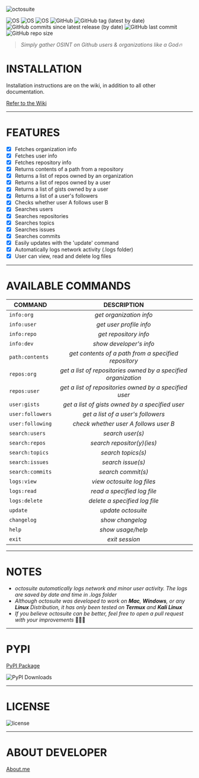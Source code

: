 ![octosuite](https://user-images.githubusercontent.com/74001397/165550323-d880e320-a4c0-4f4e-87dd-d2e8319554ec.png)

![OS](https://img.shields.io/badge/OS-GNU%2FLinux-red?style=for-the-badge&logo=Linux)
![OS](https://img.shields.io/badge/OS-Windows-blue?style=for-the-badge&logo=Windows)
![OS](https://img.shields.io/badge/OS-Mac-white?style=for-the-badge&logo=apple)
![GitHub](https://img.shields.io/github/license/rly0nheart/octosuite?style=for-the-badge&logo=github)
![GitHub tag (latest by date)](https://img.shields.io/github/v/tag/rly0nheart/octosuite?style=for-the-badge&logo=github)
![GitHub commits since latest release (by date)](https://img.shields.io/github/commits-since/rly0nheart/octosuite/1.7.0-dev?style=for-the-badge&logo=github)
![GitHub last commit](https://img.shields.io/github/last-commit/rly0nheart/octosuite?style=for-the-badge&logo=github)
![GitHub repo size](https://img.shields.io/github/repo-size/rly0nheart/octosuite?style=for-the-badge&logo=github)

> *Simply gather OSINT on Github users & organizations like a God🔥*

# INSTALLATION
Installation instructions are on the wiki, in addition to all other documentation.

[Refer to the Wiki](https://github.com/rly0nheart/octosuite/wiki)

***
# FEATURES
- [x] Fetches organization info
- [x] Fetches user info
- [x] Fetches repository info
- [x] Returns contents of a path from a repository
- [x] Returns a list of repos owned by an organization
- [x] Returns a list of repos owned by a user
- [x] Returns a list of gists owned by a user
- [x] Returns a list of a user's followers
- [x] Checks whether user A follows user B
- [x] Searches users
- [x] Searches repositories
- [x] Searches topics
- [x] Searches issues
- [x] Searches commits
- [x] Easily updates with the 'update' command
- [x] Automatically logs network activity (.logs folder)
- [x] User can view, read and delete log files

***
# AVAILABLE COMMANDS
| COMMAND         | DESCRIPTION|
| ------------- |:---------:|
| ``info:org`` | *get organization info*  |
| ``info:user`` | *get user profile info*  |
| ``info:repo`` | *get repository info*  |
| ``info:dev`` | *show developer's info* |
| ``path:contents``  | *get contents of a path from a specified repository* |
| ``repos:org``      | *get a list of repositories owned by a specified organization* |
| ``repos:user``  | *get a list of repositories owned by a specified user* |
| ``user:gists``  |  *get a list of gists owned by a specified user* |
| ``user:followers``  |  *get a list of a user's followers* |
| ``user:following`` | *check whether user A follows user B* |
| ``search:users`` | *search user(s)* |
| ``search:repos`` | *search repositor(y)(ies)* |
| ``search:topics`` | *search topics(s)* |
| ``search:issues`` | *search issue(s)* |
| ``search:commits`` | *search commit(s)* |
| ``logs:view`` | *view octosuite log files* |
| ``logs:read`` | *read a specified log file* |
| ``logs:delete`` | *delete a specified log file* |
| ``update`` | *update octosuite* |
| ``changelog`` | *show changelog* |
| ``help`` | *show usage/help* |
| ``exit`` | *exit session* |

***
# NOTES
* *octosuite automatically logs network and minor user activity. The logs are saved by date and time in .logs folder*
* *Although octosuite was developed to work on **Mac**, **Windows**, or any **Linux** *Distribution*, it has only been tested on **Termux** *and* **Kali Linux***
* *If you believe octosuite can be better, feel free to open a pull request with your improvements* ✌🏾🙂

***
# PYPI
[PyPI Package](https://pypi.org/project/octosuite)

![PyPI Downloads](https://pepy.tech/badge/octosuite)

***
# LICENSE
![license](https://user-images.githubusercontent.com/74001397/137917929-2f2cdb0c-4d1d-4e4b-9f0d-e01589e027b5.png)

***
# ABOUT DEVELOPER
[About.me](https://about.me/rly0nheart)